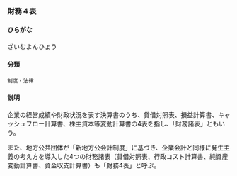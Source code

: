 <div style="display:none;">

## [あ行](securities-terms?id=あ行)
## [か行](securities-terms?id=か行)
## [さ行](securities-terms?id=さ行)

</div>

### 財務４表

#### ひらがな

ざいむよんひょう

#### 分類

`制度・法律`

#### 説明

企業の経営成績や財政状況を表す決算書のうち、貸借対照表、損益計算書、キャッシュフロー計算書、株主資本等変動計算書の4表を指し、「財務諸表」ともいう。
 
また、地方公共団体が「新地方公会計制度」に基づき、企業会計と同様に発生主義の考え方を導入した4つの財務諸表（貸借対照表、行政コスト計算書、純資産変動計算書、資金収支計算書）も「財務4表」と呼ぶ。

<div style="display:none;">

## [た行](securities-terms?id=た行)
## [な行](securities-terms?id=な行)
## [は行](securities-terms?id=は行)
## [ま行](securities-terms?id=ま行)
## [や行](securities-terms?id=や行)
## [ら行](securities-terms?id=ら行)
## [わ行](securities-terms?id=わ行)
## [英数字・記号](securities-terms?id=英数字・記号)

</div>

